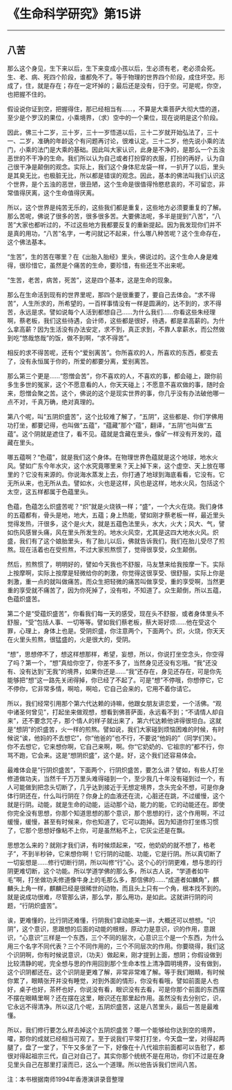 # 《生命科学研究》第15讲

------

## 八苦

那么这个身见，生下来以后，生下来变成小孩以后，生必须有老，老必须会死。生、老、病、死四个阶段，谁都免不了。等于物理的世界四个阶段，成住坏空。形成了，住，就是存在；存在一定坏掉的；最后还是没有，归于空。可是呢，你空，也把握不住的。

假设说你证到空，把握得住，那已经相当有……，不算是大乘菩萨大彻大悟的道，至少是个罗汉的果位，小乘境界，（求）空中的一个果位，现在说明是这个阶段。

因此，佛三十二岁，三十岁，三十一岁悟道以后，三十二岁就开始弘法了，三十一、二岁，准确的年龄这个有问题再讨论，很难认定。三十二岁，他先说小乘的法门，小乘的法门是大乘的基础。因此叫大家认识，此身是不净的，是那么一个五浊恶世的不干净的生命。我们所以认为自己或者打扮穿的衣服，打扮的再好，认为自己很干净是颠倒的观念。实际上，我们这个身体尼龙袋一样，一扒开了以后，里头是其臭无比，也极脏无比，所以都是错误的观念。因此，基本的佛法叫我们认识这个世界，是个五浊的恶世，很丑陋，这个生命是很值得怜愍悲哀的，不可留恋，非常值得厌离，这个生命值得厌离。

所以，这个世界是纯苦无乐的，这些我们都是重复，这些地方必须要重复的了解。那么苦呢，佛说了很多的苦，很多很多苦。大要佛法呢，多半是提到“八苦”，“八苦”大家也都听过的，不过这些地方我都要反复的重新提起。因为我发现你们并不是真的用功，“八苦”名字，一考问就记不起来，什么哪八种苦呢？这个生命存在，这个佛法基本。

“生苦”，生的苦在哪里？在《出胎入胎经》里头，佛说过的。这个生命人身是难得，很珍惜它，虽然是个痛苦的生命，要珍惜，有些还生不出来呢。

“生苦，老苦，病苦，死苦”，这是四个基本，这是生命的现象。

那么在生命活到现有的世界里呢，那四个是很重要了，要自己去体会。“求不得苦”，人生所求的，所希望的，一百样事情没有一样是圆满的，达不到的，求不得苦，永远是求。譬如说每个人活到都想自己……为什么我们……你看这些朱经理啊，蔡老板，我们这些待遇，会计师，这些都是很好，待遇，都是拿高薪的。为什么拿高薪？因为生活没有办法安定，求不到，真正求到，不靠人拿薪水，而公然做到吃“悠哉悠哉”的饭，做不到啊，“求不得苦”。

相反的求不得苦呢，还有个“爱别离苦”。你所喜欢的人，所喜欢的东西，都变去了，没有永恒属于你的，所爱的都要分离，爱别离苦。

那么第三个更是……“怨憎会苦”，你不喜欢的人，不喜欢的事，都会碰上，跟你前多生多世的冤家，这个不愿意看的人，你天天碰上；不愿意不喜欢做的事，随时会来，怨憎会聚之苦。这个，佛说的这个是现实世界的事，你几乎没有办法破他哪一点不对，千真万确，绝对真理的。

第八个呢，叫“五阴炽盛苦”，这个比较难了解了，“五阴”，这些都是、你们学佛用功打坐，都要记得，也叫做“五蕴”，“蕴藏”那个“蕴”，翻译，“五阴”也叫做“五蕴”。这个阴就是遮住了，看不见。蕴就是含藏在里头，像矿一样没有开发的，蕴藏在里头。

哪五蕴啊？“色蕴”，就是我们这个身体。在物理世界色蕴就是这个地球，地水火风。譬如广东今年水灾，这个水究竟哪里来？天上掉下来，这个虚空、天上放在哪里的？它没有来源的。你说海水蒸发上去，你打通了地球到海底看看，它没有。它无所从来，也无所从去。譬如水，火也是这样，风也是这样，地水火风，包括这个太空，这五样都属于色蕴里头。

色蕴，色蕴怎么炽盛苦呢？“炽”就是火烧铁一样；“盛”，一个大火在烧。我们身体的五蕴都有，骨头是地，地大，五蕴；身上热能，譬如刚才蔡老板一样，最近里头觉得发热，汗很多，这个是火大，就是五蕴色法里头，水大，火大；风大、气，譬如伤风感冒头痛，风在里头所发生的。地水火风空，尤其是这四大地水火风。炽盛，我们有了这个娘胎里头，有了胎儿以后，佛就告诉我们，我们在胎儿受尽了煎熬。现在活着也在受煎熬，不过大家煎熬惯了，觉得很享受，众生颠倒。

然后，煎熬惯了，明明好的，譬如今天我也不舒服，马友慧来给我按摩一下。实际上按摩啊，实际上按摩是轻微给你的刺激，你觉得这很享受、很舒服，实际上你是刺激，重一点的就叫做痛苦。而众生把轻微的痛苦叫做享受，重的享受啊，当然更重的享受就不痛苦了，因为你死掉了，没有啦，不知道了。众生颠倒，所以五蕴，色蕴炽盛苦。

第二个是“受蕴炽盛苦”，你看我们每一天的感受，现在头不舒服，或者身体里头不舒服，“受”包括人事、一切等等。譬如我们蔡老板，蔡大哥好烦……他在受这个罪，心理上，身体上也是。受阴炽盛，你注意两个，下面两个。炽，火烧，你天天在火里头煎熬，很猛盛的，火是很大的，受阴。

“想”，思想停不了，想这样想那样，希望，妄想，所以，你说打坐空念头，你空得了吗？第一个，“想”真给你空了，你差不多了，当然身见还没有忘哦。“我”还没有、没有达到“无我”的境界，如果你还是……“我”还存在，身见还存在，可是你先能够把“想”这一路先关闭得掉，你已经了不起了。可是“想”不停哦，你想停它，它不停你，它非常多情，啊哈，啊哈，它自己会来的，它用不着你请它。

所以，我们经常引用那个第六代达赖的诗嘛，他跟女朋友讲恋爱，一个活佛。“观中诸圣何曾见”，打起坐来做观想，想看到佛菩萨面，永远看不到；“不请情人却自来”，还不要念咒子，那个情人的样子就出来了，第六代达赖他讲得很坦白。这就是“想阴”的炽盛苦，火一样的煎熬。譬如说，我们大家碰到烦恼困难的时候，有时候说“诶，他妈的不去想它”，你“他爸的”也不行，不要说“他妈的”（同学们笑）。你不去想它，它来想你啊，它自己来啊，啊。你“它奶奶的、它祖宗的”都不行，你骂不跑，它会来。这是“想阴炽盛”，这个是。好，这个我们还容易体会。

最难体会是“行阴炽盛苦”，下面两个，行阴炽盛苦，要怎么讲？譬如，有些人打坐修道做功夫，当然千千万万里头难得碰到一个，至少我几十年没有碰到过一个，有人可能做到把念头切断了，几乎达到接近于无想定境界，念头完全不想，可是你身体行阴还在，什么叫行阴在？你身上的血液还在流，心脏还在跳，不过缓慢，这个就是行阴。动能，就是生命的动能，运动那个动，能力的能，它的动能还在。即使你完全没有思想，你那个知道思想的那个意识，那个思想的行，这个作用啊，不过缓慢，缓慢，甚至有时候来，你也知道了，它可以跑掉。因为知道你打坐练习惯了，它那个思想好像粘不上你，可是虽然粘不上，它灰尘还是在飘。

思想怎么来的？就刚才我们讲，有时候烦起来，“哎，他奶奶的就不想了，格老子”，不到半秒钟，它来想你啊！它行阴的动能、功能，它是行阴。所以真切断了一切妄想是……修行切断行阴，所以叫修“行”心。这个心的行阴更难，想与思的行阴更难切断，这个功能。所以学道学佛的那么多，所以古人说，“学道者如牛毛”啊，打坐做功夫修道像牛身上的毛那么多，那信佛的……“成道者如麟角”，麒麟头上角一样，麒麟已经是很稀世的动物，而且头上只有一个角，根本找不到的。就是说成功很难，尽管那么讲，那么学，那么用功，是如此。这就讲行阴的问题，“行阴炽盛苦”。

诶，更难懂的，比行阴还难懂，行阴我们拿动能来一讲，大概还可以想想。“识阴”，这个意识，思跟想的后面的动能的根根，原动力是意识，识的作用，意跟识，“心意识”三样是一个东西，三个不同的层次，心意识三个是一个东西，为什么用三个名字不同代表？三个不同作用的，三个不同层次的作用。你要晓得，我们这个识阴啊，你有时候说意识，（功夫）做起来，刚才提到上面，想阴；你假设做到比较清静的呢，完全想与思的作用回到那个生命本性上清净圆明境界，没有做到，这个识阴都还在。这个识阴是更难了解，非常非常难了解。等于我们眼睛，有时候你累了，眼睛张开并没有睡觉，对到外面的情形，你没有看哦，譬如前面是人也好，桌子也好，茶杯也好，你说没有看，眼识没有去看，可是你那个前面的东西摆不摆在眼睛里啊？还在摆在这里，眼识还在那里起作用。虽然没有去分别它，识，它永远不得清净。所以这几个呢，五阴炽盛苦，这是八苦里头，最后一苦是最难懂。

所以，我们修行要怎么样去掉这个五阴炽盛苦？哪一个能够给你达到空的境界，嚯，那你的成就已经相当可观了。至于说我们平常打打坐，今天盘一堂，对得起两腿了，盘了一堂了，下午又多坐了一下，好像在十八代祖宗前面都可以告慰了，都很对得起祖宗三代，自己对自己了。其实你那个统统不是在用功，你们不过是在身见里头自己在那里打滚而已，这么一个道理。所以他告诉我们世间八苦。

注：本书根据南师1994年香港演讲录音整理

